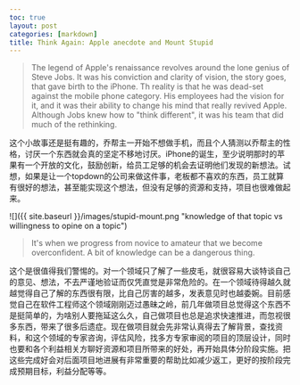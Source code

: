 ```yaml
---
toc: true
layout: post
categories: [markdown]
title: Think Again: Apple anecdote and Mount Stupid
---
```

> The legend of Apple's renaissance revolves around the lone genius of Steve Jobs. It was his conviction and clarity of vision, the story goes, that gave birth to the iPhone. Th reality is that he was dead-set against the mobile phone category. His employees had the vision for it, and it was their ability to change his mind that really revived Apple. Although Jobs knew how to "think different", it was his team that did much of the rethinking.

这个小故事还是挺有趣的，乔帮主一开始不想做手机，而且个人猜测以乔帮主的性格，讨厌一个东西就会真的坚定不移地讨厌。iPhone的诞生，至少说明那时的苹果有一个开放的文化，鼓励创新，给员工足够的机会去证明他们发现的新想法。试想，如果是让一个topdown的公司来做这件事，老板都不喜欢的东西，员工就算有很好的想法，甚至能实现这个想法，但没有足够的资源和支持，项目也很难做起来。

![]({{ site.baseurl }}/images/stupid-mount.png "knowledge of that topic vs willingness to opine on a topic")
> It's when we progress from novice to amateur that we become overconfident. A bit of knowledge can be a dangerous thing.

这个是很值得我们警惕的。对一个领域只了解了一些皮毛，就很容易大谈特谈自己的意见、想法，不去严谨地验证而仅凭直觉是非常危险的。在一个领域待得越久就越觉得自己了解的东西很有限，比自己厉害的越多，发表意见时也越委婉。目前感觉自己在软件工程师这个领域刚刚迈过愚昧之岭，前几年做项目总觉得这个东西不是挺简单的，为啥别人要拖延这么久，自己做项目也总是追求快速推进，而忽视很多东西，带来了很多后遗症。现在做项目就会先非常认真得去了解背景，查找资料，和这个领域的专家咨询，评估风险，找多方专家审阅的项目的顶层设计，同时也要和各个利益相关方聊好资源和项目所带来的好处，再开始具体分阶段实施。把这些完成好会对后面项目地进展有非常重要的帮助比如减少返工，更好的按阶段完成预期目标，利益分配等等。
